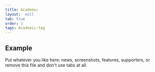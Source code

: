 ```yaml
---
title: Academic
layout:  null
tab: true
order: 1
tags: Academic-tag
---
```


## Example

Put whatever you like here: news, screenshots, features, supporters, or remove this file and don't use tabs at all.
